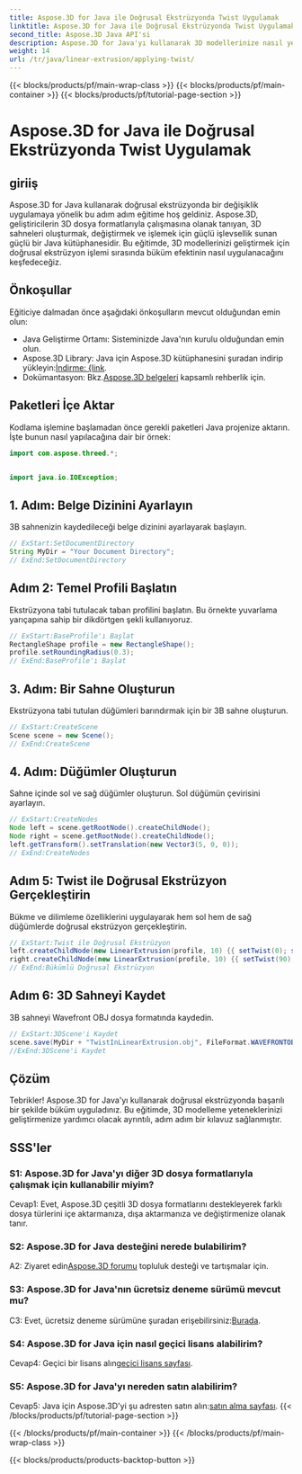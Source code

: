 ```yaml
---
title: Aspose.3D for Java ile Doğrusal Ekstrüzyonda Twist Uygulamak
linktitle: Aspose.3D for Java ile Doğrusal Ekstrüzyonda Twist Uygulamak
second_title: Aspose.3D Java API'si
description: Aspose.3D for Java'yı kullanarak 3D modellerinize nasıl yenilik ekleyeceğinizi öğrenin. Gelişmiş doğrusal ekstrüzyon efektleri için adım adım kılavuzumuzu izleyin.
weight: 14
url: /tr/java/linear-extrusion/applying-twist/
---
```


{{< blocks/products/pf/main-wrap-class >}}
{{< blocks/products/pf/main-container >}}
{{< blocks/products/pf/tutorial-page-section >}}

# Aspose.3D for Java ile Doğrusal Ekstrüzyonda Twist Uygulamak

## giriiş

Aspose.3D for Java kullanarak doğrusal ekstrüzyonda bir değişiklik uygulamaya yönelik bu adım adım eğitime hoş geldiniz. Aspose.3D, geliştiricilerin 3D dosya formatlarıyla çalışmasına olanak tanıyan, 3D sahneleri oluşturmak, değiştirmek ve işlemek için güçlü işlevsellik sunan güçlü bir Java kütüphanesidir. Bu eğitimde, 3D modellerinizi geliştirmek için doğrusal ekstrüzyon işlemi sırasında büküm efektinin nasıl uygulanacağını keşfedeceğiz.

## Önkoşullar

Eğiticiye dalmadan önce aşağıdaki önkoşulların mevcut olduğundan emin olun:

- Java Geliştirme Ortamı: Sisteminizde Java'nın kurulu olduğundan emin olun.
-  Aspose.3D Library: Java için Aspose.3D kütüphanesini şuradan indirip yükleyin:[İndirme: {link](https://releases.aspose.com/3d/java/).
-  Dokümantasyon: Bkz.[Aspose.3D belgeleri](https://reference.aspose.com/3d/java/) kapsamlı rehberlik için.

## Paketleri İçe Aktar

Kodlama işlemine başlamadan önce gerekli paketleri Java projenize aktarın. İşte bunun nasıl yapılacağına dair bir örnek:

```java
import com.aspose.threed.*;


import java.io.IOException;
```

## 1. Adım: Belge Dizinini Ayarlayın

3B sahnenizin kaydedileceği belge dizinini ayarlayarak başlayın.

```java
// ExStart:SetDocumentDirectory
String MyDir = "Your Document Directory";
// ExEnd:SetDocumentDirectory
```

## Adım 2: Temel Profili Başlatın

Ekstrüzyona tabi tutulacak taban profilini başlatın. Bu örnekte yuvarlama yarıçapına sahip bir dikdörtgen şekli kullanıyoruz.

```java
// ExStart:BaseProfile'ı Başlat
RectangleShape profile = new RectangleShape();
profile.setRoundingRadius(0.3);
// ExEnd:BaseProfile'ı Başlat
```

## 3. Adım: Bir Sahne Oluşturun

Ekstrüzyona tabi tutulan düğümleri barındırmak için bir 3B sahne oluşturun.

```java
// ExStart:CreateScene
Scene scene = new Scene();
// ExEnd:CreateScene
```

## 4. Adım: Düğümler Oluşturun

Sahne içinde sol ve sağ düğümler oluşturun. Sol düğümün çevirisini ayarlayın.

```java
// ExStart:CreateNodes
Node left = scene.getRootNode().createChildNode();
Node right = scene.getRootNode().createChildNode();
left.getTransform().setTranslation(new Vector3(5, 0, 0));
// ExEnd:CreateNodes
```

## Adım 5: Twist ile Doğrusal Ekstrüzyon Gerçekleştirin

Bükme ve dilimleme özelliklerini uygulayarak hem sol hem de sağ düğümlerde doğrusal ekstrüzyon gerçekleştirin.

```java
// ExStart:Twist ile Doğrusal Ekstrüzyon
left.createChildNode(new LinearExtrusion(profile, 10) {{ setTwist(0); setSlices(100); }});
right.createChildNode(new LinearExtrusion(profile, 10) {{ setTwist(90); setSlices(100); }});
// ExEnd:Bükümlü Doğrusal Ekstrüzyon
```

## Adım 6: 3D Sahneyi Kaydet

3B sahneyi Wavefront OBJ dosya formatında kaydedin.

```java
// ExStart:3DScene'i Kaydet
scene.save(MyDir + "TwistInLinearExtrusion.obj", FileFormat.WAVEFRONTOBJ);
//ExEnd:3DScene'i Kaydet
```

## Çözüm

Tebrikler! Aspose.3D for Java'yı kullanarak doğrusal ekstrüzyonda başarılı bir şekilde büküm uyguladınız. Bu eğitimde, 3D modelleme yeteneklerinizi geliştirmenize yardımcı olacak ayrıntılı, adım adım bir kılavuz sağlanmıştır.

## SSS'ler

### S1: Aspose.3D for Java'yı diğer 3D dosya formatlarıyla çalışmak için kullanabilir miyim?

Cevap1: Evet, Aspose.3D çeşitli 3D dosya formatlarını destekleyerek farklı dosya türlerini içe aktarmanıza, dışa aktarmanıza ve değiştirmenize olanak tanır.

### S2: Aspose.3D for Java desteğini nerede bulabilirim?

 A2: Ziyaret edin[Aspose.3D forumu](https://forum.aspose.com/c/3d/18) topluluk desteği ve tartışmalar için.

### S3: Aspose.3D for Java'nın ücretsiz deneme sürümü mevcut mu?

 C3: Evet, ücretsiz deneme sürümüne şuradan erişebilirsiniz:[Burada](https://releases.aspose.com/).

### S4: Aspose.3D for Java için nasıl geçici lisans alabilirim?

 Cevap4: Geçici bir lisans alın[geçici lisans sayfası](https://purchase.aspose.com/temporary-license/).

### S5: Aspose.3D for Java'yı nereden satın alabilirim?

 Cevap5: Java için Aspose.3D'yi şu adresten satın alın:[satın alma sayfası](https://purchase.aspose.com/buy).
{{< /blocks/products/pf/tutorial-page-section >}}

{{< /blocks/products/pf/main-container >}}
{{< /blocks/products/pf/main-wrap-class >}}

{{< blocks/products/products-backtop-button >}}
